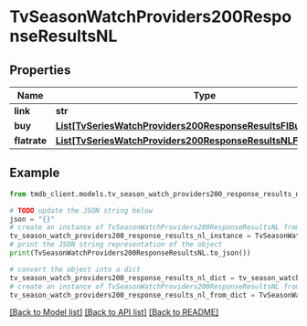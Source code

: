 # TvSeasonWatchProviders200ResponseResultsNL


## Properties

Name | Type | Description | Notes
------------ | ------------- | ------------- | -------------
**link** | **str** |  | [optional] 
**buy** | [**List[TvSeriesWatchProviders200ResponseResultsFIBuyInner]**](TvSeriesWatchProviders200ResponseResultsFIBuyInner.md) |  | [optional] 
**flatrate** | [**List[TvSeriesWatchProviders200ResponseResultsNLFlatrateInner]**](TvSeriesWatchProviders200ResponseResultsNLFlatrateInner.md) |  | [optional] 

## Example

```python
from tmdb_client.models.tv_season_watch_providers200_response_results_nl import TvSeasonWatchProviders200ResponseResultsNL

# TODO update the JSON string below
json = "{}"
# create an instance of TvSeasonWatchProviders200ResponseResultsNL from a JSON string
tv_season_watch_providers200_response_results_nl_instance = TvSeasonWatchProviders200ResponseResultsNL.from_json(json)
# print the JSON string representation of the object
print(TvSeasonWatchProviders200ResponseResultsNL.to_json())

# convert the object into a dict
tv_season_watch_providers200_response_results_nl_dict = tv_season_watch_providers200_response_results_nl_instance.to_dict()
# create an instance of TvSeasonWatchProviders200ResponseResultsNL from a dict
tv_season_watch_providers200_response_results_nl_from_dict = TvSeasonWatchProviders200ResponseResultsNL.from_dict(tv_season_watch_providers200_response_results_nl_dict)
```
[[Back to Model list]](../README.md#documentation-for-models) [[Back to API list]](../README.md#documentation-for-api-endpoints) [[Back to README]](../README.md)



